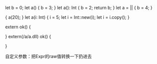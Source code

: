 let b = 0;
let a() {
  b = 3;
}
let a(): Int {
  b = 2;
  return b;
}
let a = || {
  b = 4;
}

{
  a(20);
}
let a(i: Int) {
  i = 5;
  let i = Int::new(i);
  let i = i.copy();
}

extern ok() {
  
}
extern(/a/a.dll) ok() {

}


自定义参数：把Expr的raw值转换一下扔进去

